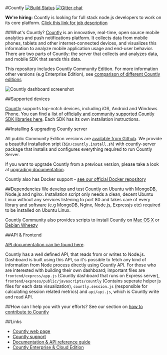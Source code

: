 #Countly [![Build Status](https://api.travis-ci.org/Countly/countly-server.png)](https://travis-ci.org/Countly/countly-server) [![Gitter chat](https://badges.gitter.im/CountlyAnalytics/countly-server.png)](https://gitter.im/CountlyAnalytics/countly)


**We're hiring:** Countly is looking for full stack node.js developers to work on its core platform. [Click this link for job description](https://count.ly/full-stack-node-js-developer/)

##What's Countly?
[Countly](http://count.ly) is an innovative, real-time, open source mobile analytics and push notifications platform. It collects data from mobile phones, tablets and other internet-connected devices, and visualizes this information to analyze mobile application usage and end-user behavior. There are two parts of Countly: the server that collects and analyzes data, and mobile SDK that sends this data.

This repository includes Countly Community Edition. For more information other versions (e.g Enterprise Edition), see [comparison of different Countly editions](https://count.ly/compare)

![Countly dashboard screenshot](http://a.fsdn.com/con/app/proj/countly/screenshots/dashboard_without_realtime.png)

##Supported devices

[Countly](http://count.ly) supports top-notch devices, including iOS, Android and Windows Phone. You can find a list of [officially and community supported Countly SDK libraries here](https://count.ly/resources/source/download-sdk). Each SDK has its own installation instructions.

##Installing & upgrading Countly server

All public Community Edition versions are [available from Github](https://github.com/Countly/countly-server/releases). We provide a beautiful installation sript (`bin/countly.install.sh`) with countly-server package that installs and configures everything required to run Countly Server.

If you want to upgrade Countly from a previous version, please take a look at [upgrading documentation](resources.count.ly/v1.0/docs/upgrading-countly-server).

Countly also has Docker support - [see our official Docker repository](https://registry.hub.docker.com/u/countly/countly-server/)

##Dependencies
We develop and test Countly on Ubuntu with MongoDB, Node.js and nginx. Installation script only needs a clean, decent Ubuntu Linux without any services listening to port 80 and takes care of every library and software (e.g MongoDB, Nginx, Node.js, Expressjs etc) required to be installed on Ubuntu Linux.

Countly Community also provides scripts to install Countly on [Mac OS X](http://support.count.ly/discussions/questions/161-can-i-install-countly-on-a-mac-server)  or [Debian Wheezy](https://gist.github.com/cbess/6221635)

##API & Frontend

[API documentation can be found here](http://resources.count.ly).

Countly has a well defined API, that reads from or writes to Node.js. Dashboard is built using this API, so it's possible to fetch any kind of information from Node process directly using Countly API. For those who are interested with building their own dashboard; important files are `frontend/express/app.js` (Countly dashboard that runs on Express server), `frontend/express/public/javascripts/countly` (Contains seperate helper js files for each data visualization),  `countly.session.js` (responsible for calculating session related metrics) and `api/api.js`, which is Countly write and read API. 

##How can I help you with your efforts?
See our section on [how to contribute to Countly](https://github.com/Countly/countly-server/blob/master/CONTRIBUTING.md)

##Links

* [Countly web page](http://count.ly)
* [Countly support](http://support.count.ly)
* [Documentation & API reference guide](http://resources.count.ly)
* [Countly Enterprise & Cloud Edition](https://count.ly/compare)
